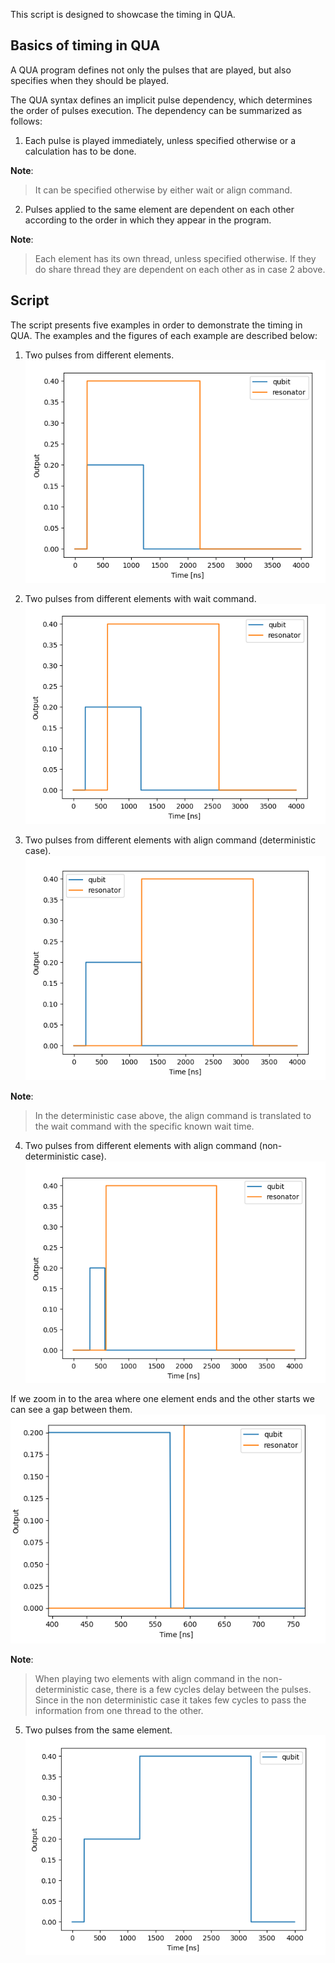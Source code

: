 

This script is designed to showcase the timing in QUA.

## Basics of timing in QUA

A QUA program defines not only the pulses that are played, but also specifies when they should be played.

The QUA syntax defines an implicit pulse dependency, which determines the order of pulses execution.
The dependency can be summarized as follows:

1. Each pulse is played immediately, unless specified otherwise or a calculation has to be done.

**Note**:
>It can be specified otherwise by either wait or align command.

2. Pulses applied to the same element are dependent on each other according to the order in which they appear in the program.

**Note**:
>Each element has its own thread, unless specified otherwise. If they do share thread they are dependent on each other as in case 2 above.


## Script
The script presents five examples in order to demonstrate the timing in QUA.
The examples and the figures of each example are described below:

1. Two pulses from different elements.
![timing_in_qua](timing_example1.png "Two pulses from different elements")

2. Two pulses from different elements with wait command.
![timing_in_qua](timing_example2.png "Two pulses from different elements with wait command")

3. Two pulses from different elements with align command (deterministic case).
![timing_in_qua](timing_example3.png "Two pulses from different elements with align command (deterministic case)")

**Note**:
>In the deterministic case above, the align command is translated to the wait command with the specific known wait time.

4. Two pulses from different elements with align command (non-deterministic case).
![timing_in_qua](timing_example4.png "Two pulses from different elements with align command (non-deterministic case")

If we zoom in to the area where one element ends and the other starts we can see a gap between them.
![timing_in_qua](timing_example4b.png "Two pulses from different elements with align command (non-deterministic case")

**Note**:
>When playing two elements with align command in the non-deterministic case, there is a few cycles delay between the pulses.
Since in the non deterministic case it takes few cycles to pass the information from one thread to the other.

5. Two pulses from the same element.
![timing_in_qua](timing_example5.png "Two pulses from the same element")

   
 
